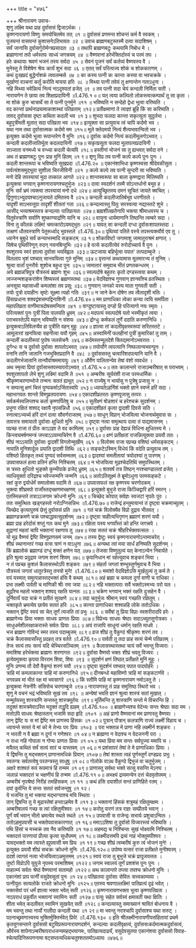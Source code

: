 +++
title = "४७६"

+++
श्रीनारायण उवाच-  
शृणु लक्ष्मि यथा प्राह दुर्वाससं द्विजाऽर्भकः ।  
कृष्णनारायणो विष्णुः समयोचितमेव तत् ॥१ ॥
दुर्वाससं प्रणमन्त शोचन्तं कर्म वै स्वकम् ।  
पूजयन्तं वासयन्तं कुशासनेऽतिभावतः ॥२ ॥
उवाच ब्राह्मणबटुस्तस्मै दत्वा सदाशिषम् ।  
सर्वं जानासि दुर्वासर्गुरोर्मन्त्रप्रसादतः ॥३ ॥
तथापि ब्राह्मणबटुः कथयामि निबोध मे ।  
ब्राह्मणानां तपो धर्मस्तपः साध्यं जगत्त्रयम् ॥४ ॥
वैष्णवानां हरेर्भक्तिर्दास्यं च परमं तपः ।  
हरेः कथायाः श्रवणं भजनं तस्य सर्वदा ॥५ ॥
सेवनं पूजनं सर्वं कर्तव्यं वैष्णवस्य वै ।  
मुनेस्तु ते विशेषेण श्रेयः कार्यं शुभं सदा ॥६ ॥
एतत् सर्वं परित्यज्य शोकं च शोककारणम् ।  
कथं दुःखप्रदं बुद्धेर्नाशकं त्ववलम्बसे ॥७ ॥
का कस्य पत्नी कः कान्तः कस्या वा भवचक्रके ।  
मूर्खाणां वञ्चनां कर्तुं करोति मायया हरिः ॥८ ॥
मिथ्या पत्नी तवेयं तु क्षणान्तेन गताऽधुना ।  
नहि मिथ्या भवेन्नित्यं नित्यं नाऽदृश्यतां व्रजेत् ॥९ ॥
तव पत्नी सदा चेयं कन्दली निर्मिता सती ।  
नारायणेन ते छाया तव शिक्षाप्रदायिनी ॥1.476.१ ०॥
यत् त्वया कल्पितो लोकस्त्वत्कम्पार्थं तु सा कृता ।  
मा शोकं कुरु चात्रार्थे सा ते पत्नी पुनर्मुने ॥११ ॥
भविष्यति न सन्देहो द्वेधा भूत्वा वरिष्यति ।  
वद कान्तां प्रार्थनाढ्यामाकाशस्थां पतिव्रताम् ॥१२॥
प्रतीक्षमाणां ते त्वाज्ञां ब्रूहि किं सा करिष्यति ।  
तावद् दुर्वाससा दृष्टा कथिता कदली भव ॥१ ३॥
शुभदा फलदा कान्ता सकृत्सूता सुदुर्लभा ।  
बहुपुत्रीमती मूलात् सदा पतिव्रता भव ॥१४॥
इत्युक्ता सा प्रत्युवाच त्वं चापि कर्दमो भव ।  
यथा नाम तथा दुर्वासात्मकः कर्दमो मम ॥१५॥
मूले क्लेदमयो नित्यं शैत्यभावान्वितो भव ।  
इत्युक्तः कर्दमो भूत्वा रूपान्तरेण वै मुनिः ॥१६॥
दुर्वासः कर्दमो नित्यं कदलीमूलगोऽभवत् ।  
कन्दली कदलीजातिर्भूता कदलदायिनी ॥१७॥
सकृत्प्रसूता फलदा मूलापत्यप्रदायिनी ।  
सञ्जाता वनमध्ये च वन्ध्या कदली चेत्यपि ॥१८॥
हस्तीनां भोजनं सा तु ह्यभवत् सर्वदा वने ।  
अथ तं ब्राह्मणबटुः पुनः प्राह मुनिं हितम् ॥१ ९॥
शृणु विप्र तव पत्नी कल्पे कल्पे पुनः पुनः ।  
कदली शान्तरूपा च भविष्यति सुखप्रदा ॥1.476.२० ॥
एकानंशाभिधा कृष्णस्वसा श्रीदेवकीसुता ।  
पार्वत्यंशसमुद्भूता सुशीला चिरजीविनी ॥२१ ॥
कल्पे कल्पे तव पत्नी सुन्दरी सा भविष्यति ।  
मनो देहि तपस्यायां मुदा तत्काल आगते ॥२२॥
शान्तस्वरूपा सा बाला कृष्णद्वारा मिलिष्यति ।  
इत्युक्त्वा भगवान् कृष्णनारायणश्चतुर्भुजः ॥२३॥
दत्वा स्वदर्शनं तस्मै सोऽन्तर्धानो बभूव ह ।  
मुनिः सर्वं भ्रमं त्यक्त्वा तपस्यायां मनो दधे ॥२४॥
अत्युच्छ्रितस्य दमनं सूचितं जायते क्वचित् ।  
द्विगुणाऽभ्युदयश्चाऽनुजायते दमितस्य वै ॥२५॥
कन्दली कदलीजातिर्बभूव धरणीतले ।  
यादृशी साऽभवत्तूग्रा तादृशीं शीततां गता ॥२६॥
कन्दल्यास्तु पितुः सरस्वत्या नद्यास्तटे शुभे ।  
आसीद् भव्याश्रमस्तत्र कन्दल्याः पातिव्रत्यतः ॥२७॥
ब्रह्मशीलव्रतेनापि भक्त्या श्रीमाधवस्य च ।  
पितुर्वस्त्राणि सर्वाणि शुष्काण्यार्द्राणि यानि च ॥२८॥
वायुना धार्यमाणानि तिष्ठन्ति त्वम्बरे सदा ।  
विना तु कीलकं लक्ष्मि! चमत्कारोऽयमद्भुतः ॥२९॥
यावत् सा कन्दली दग्धा दुर्वासःशापतस्तदा ।  
तत्क्षणं धौतवस्त्राणि पेतुरूर्ध्वाद् भुवस्तले ॥1.476.३०॥
पृथिव्यां पतिते वस्त्रे तपस्त्यक्त्वौर्व एव तु ।  
ध्यानेन बुबुधे सर्वं कन्याभस्मादि सङ्कटम् ॥३ १॥
शोकाविष्टो जगामाशु जामातुराश्रमं क्षणात् ।  
सिषेच पृथिवीरेणून् रुदन् नयनबिन्दुभिः ॥३२॥
हे वत्से कदलीत्येवं रुरोदोच्चार्य वै पुनः ।  
श्वशुरस्य स्वरं ज्ञात्वा दुर्वासा भयविह्वलः ॥३३॥
ऊटजाया बहिर्भूत्वा पपात' तत्पदाम्बुजे ।  
विललाप भृशं पश्चात् सान्त्वयित्वा गुरुं मुनिम् ॥३४॥
वृत्तान्तं कथयामास मूलमारभ्य तं मुनिम् ।  
श्रुत्वा वार्तां पुनरौर्वः शुशोच बहुधा पुनः ॥३५॥
जामातारं समुवाच भीतं प्रणतकन्धरम् ।  
अये ब्रह्मन्नत्रिपुत्र पौत्रस्त्वं ब्रह्मणः शुभः ॥३६॥
स्वल्पदोषे बहुतरः कृतो दण्डस्त्वया कथम् ।  
त्वज्जन्मशङ्करांशेन शिष्यस्त्वं ब्रह्मणस्तथा ॥३७॥
वेदविज्ञश्च गुणवान् ज्ञानवाँश्च व्रतस्थितः ।  
अनसूया महासाध्वी कमलांशा तव प्रसूः ॥३८॥
गुणवान् जनको यस्य माता गुणवती सती ।  
तयोः पुत्रो दयाहीनः सृष्टेः सूक्ष्मा त्यहो गतिः ॥३९॥
न जाने केन दोषेण तव त्वैतादृशी मतिः ।  
हिंसाप्रधाना शश्वद्वंशसम्पद्विनाशिनी ॥1.476.४०॥
मम प्राणाधिका त्वेका कन्या त्वयि समर्पिता ।  
महापतिव्रता वाणीमात्रदोषसमन्विता ॥४१ ॥
वाग्दुष्टायास्तु दण्डो हि परित्यागो नयः स्मृतः ।  
परित्यक्तां पुनः पुत्रीं पिता पालयति ध्रुवम् ॥४२॥
मदपत्यं स्वल्पदोषे यतो भस्मीकृतं त्वया ।  
पराभवस्तेऽपि महान् भविष्यति न संशयः ॥४३॥
द्रोग्धुः कर्मफलं तूर्णे ददाति करुणानिधिः ।  
इत्युक्त्वाऽतिविलप्यैव हा पुत्रीति वहन् मुहुः ॥४४॥
ज्ञात्वा तां कदलीवृक्षस्वरूपां सरितस्तटे ।  
आमूलात्तां खनयित्वा सहनीत्वा ययौ गृहम् ॥४५॥
अस्वामिनीं फलहीनां पुत्रीं कुमारिकां तु ताम् ।  
कन्दलीं कदलीरूपां पुपोष जलसेचनैः ॥४६॥
कर्दमस्तन्मूलदेशे क्लिद्यमानोऽभवत्ततः ।  
दुर्गन्धः स च दुर्वासो दुर्वासाः शापतोऽभवत् ॥४७॥
तयोर्योगे त्वपत्यानि निष्फलान्यभवन्पुनः ।  
वनानि तानि जातानि गजभुक्तिप्रदानि वै ॥४८ ॥
दुर्वाससस्तु चत्वारिंशदपत्यानि यानि वै ।  
कदलीगर्भजातानि तान्यौर्वाश्रममाययुः ॥४९॥
और्वेण पालितान्येव तेषां वंशो व्यवर्धत ।  
अथ स्मृत्वा प्रियां दुर्वासास्तपस्यापरोऽभवत् ॥1.476.५ ०॥
ततः कालान्तरे राजाऽम्बरीषात् स पराभवम् ।  
श्वशुरशापतो लेभे शृणु लक्ष्मि! वदामि ते ॥५१ ॥
अम्बरीषः सूर्यवंशी राजा परमधार्मिकः ।  
श्रीकृष्णचरणाम्भोजे तन्मनः सततं ह्यभूत् ॥५२॥
न राज्येषु न भार्यासु न पुत्रेषु प्रजासु न ।  
न सम्पत्सु क्षणं चित्तं पुण्यकर्माऽर्जितास्वपि ॥५३॥
ध्यायतेऽहर्निशं भक्तो ज्ञाने स्वप्ने हरिं सदा ।  
महाभागवतः शान्तो विष्णुव्रतपरायणः ॥५४॥
एकादशीव्रतरतः कृष्णपूजासु तत्परः ।  
सर्वकर्मस्वलिप्तश्च कर्ता कृष्णार्पितेषु च ॥५५॥
सुतीक्ष्णं षोडशारं च हरेश्चक्रं सुदर्शनम् ।  
प्रभुणा रक्षितं शश्वद् रक्षायै नृपसन्निधौ ॥५६॥
एकादशीव्रतं कृत्वा द्वादशी दिवसे सति ।  
स्नात्वाऽभ्यर्च्य हरिं दानं दत्वा सौवर्णराजतम् ॥५७॥
साधून् विप्रान् भोजयित्वा भोजनार्थमुवास सः ।  
तावत्तत्र समायातो दुर्वासाः क्षुधितो मुनिः ॥५८॥
दृष्ट्वा नत्वा समुत्थाय दत्वा तं पाद्यमासनम् ।  
पप्रच्छ राजा तं प्रीतः काऽऽज्ञा ते वद कामितम् ॥५९॥
दुर्वासाः प्राह देह्यन्नं विधिना क्षुधितस्य मे ।  
किन्त्वघमर्षणमन्त्रं जप्त्वाऽऽयाम्यचिरेण वै ॥1.476.६०॥
क्षणं प्रतीक्षतां राजन्नित्युक्त्वा प्रययौ ततः ।  
शीघ्रं नाऽऽयाति दुर्वासाः द्वादशीं विगतोन्मुखीम् ॥६१ ॥
विलोक्य राजा पप्रच्छ वशिष्ठं धर्मसङ्कटम् ।  
नायाति मुनिशार्दूलः प्रयाति द्वादशी तिथिः ॥६२॥
सङ्कटेऽस्मिन् विधेयं किं वदेति प्रत्युवाच तम् ।  
वशिष्ठो हितकृत् तथ्यं पुण्यदं सर्वसम्मतम् ॥६३॥
द्वादश्यां समतीतायां त्रयोदश्यां तु पारणम् ।  
उपवासफलं हत्वा व्रतिनं हन्ति निश्चितम् ॥६४॥
न भोजयित्वा मूढश्चेदतिथिं समुपस्थितम् ।  
स त्रस्तः क्षुधितो भुङ्क्ते कुम्भीपाके व्रजेद् ध्रुवम् ॥६५॥
शतवर्षं तत्र तिष्ठन् नरश्चाण्डालतां व्रजेत् ।  
व्याधियुक्तो दरिद्रश्च भवेज्जन्मनि जन्मनि ॥६६॥
अतोऽतिसूक्ष्मं ते ब्रूमोऽधुना परमसङ्कटे ।  
रक्षां कुरु द्वयोर्धर्मं समालोक्य वदामि ते ॥६७॥
उपवासफलं रक्ष कृष्णस्य चरणोदकम् ।  
भुक्त्वा शीघ्रमपो राजाँस्तद्भक्षणमभक्षणम् ॥६८॥
इत्युक्तो बुभुजे राजा किञ्चिद्वारि हरिं स्मरन् ।  
एतस्मिन्नन्तरे तत्राऽऽजगाम क्रोधनो मुनिः ॥६९॥
चिच्छेद कोपात् सर्वज्ञः स्वजटां नृपतेः पुरः ।  
ततः समुत्थितः खड्गहस्तो नरोऽग्निसन्निभः ॥1.476.७०॥
राजेन्द्रं हन्तुमायान्तं तं दृष्ट्वा चक्रमाच्युतम् ।  
चिच्छेद कृत्यापुरुषं छेत्तुं दुर्वाससं प्रति ॥७१ ॥
गतं चक्रं विलोक्यैव विप्रो दुद्राव भीतवत् ।  
ब्रह्माण्डक्रमणे चक्रं पश्चाद्धावत्सुदर्शनम् ॥७२॥
दृष्ट्वा त्राहीत्यभिगृणन् ब्रह्माणं शरणं ययौ ।  
ब्रह्मा प्राह हरेर्दासं शप्तुं गतः कथं मुने ॥७३॥
रक्षिता यस्य भगवाँस्तं को हन्ति जगत्त्रये ।  
क्षुद्राणां महतां चापि भक्तानां रक्षणाय तु ॥७४॥
ररक्ष सततं चक्रं श्रीहरिर्भक्तवत्सलः ।  
यो मूढ वैष्णवं द्वेष्टि विष्णुप्राणसमं जनम् ॥७५॥
तस्य द्वेष्टुः स्वयं कृष्णनारायणोऽन्तमाचरेत् ।  
शीघ्रं स्थानान्तरं गच्छ वत्स त्राणं न वाऽधुना ॥७६॥
अन्यथा त्वां मया सार्धं हनिष्यति सुदर्शनम् ।  
किं ब्रह्मलोकं ब्रह्माण्डं दग्धुं शक्तं क्षणेन यत् ॥७७॥
तेजसा विष्णुतुल्यं यत् केनाऽन्येन निवार्यते ।  
इति श्रुत्वा प्रदुद्राव जगाम शरणं शिवम् ॥७८॥
कृपानिधान मां रक्षेत्युवाच शङ्करं भिया ।  
न तं पप्रच्छ कुशलं कैलासस्थोऽपि शङ्करः ॥७९॥
संहर्ता जगतां शम्भुस्तूर्णमुवाच वै भिया ।  
पौत्रस्त्वं जगतां धातुरत्रेस्तु तनयो मुने! ॥1.476.८०॥
ममांशो वेदविज्ञोऽसि मूर्खतुल्यं तु कर्म ते ।  
वयं यस्मात् समुत्पन्नास्तद्भक्तं हंसि वै कथम् ॥८१॥
अहं ब्रह्मा च कमला दुर्गा वाणी च राधिका ।  
प्रभा लक्ष्मीः पार्वती च माणिकी श्रीः रमा जया ॥८२॥
नहि भक्तात्पराः सर्वे भक्तोऽस्मभ्यः परो यतः ।  
क्षुद्राँश्च महतो भक्तान् शश्वद् रक्षति यत्नतः ॥८३॥
चक्रेण भगवान् भक्तं रक्षति दुःसहेन वै ।  
दुर्निवार्यं यदा चक्रं न प्रतीतं सुरक्षणे ॥८४॥
तदा चतुर्भुजः श्रीमान् स्वयं गच्छति रक्षितुम् ।  
भक्तकृते भ्रमत्येव छायेव सततं हरिः ॥८५॥
कान्ता प्राणाधिका शश्वन्नहि लोके ततोऽधिकः ।  
भक्तान् द्वेष्टि स्वयं सा चेत् तूर्णं त्यजति तां प्रभुः ॥८६ ॥
सर्वेषां तु प्रिया विप्राः स्वशरीरादपि हरेः ।  
ब्राह्मणेभ्यः प्रिया भक्ताः साधवः प्राणतः प्रियाः ॥८७॥
विप्रेभ्यः साधवः श्रेष्ठाः सदाऽच्युतसुगोत्रकाः ।  
साधुधर्मशीलरक्षाकरास्ते सर्वतः प्रियाः ॥८८॥
अयं राजापि साधूनां धर्मान् रक्षति माधवे ।  
भज ब्राह्मण गोविन्दं स्मर तस्य पदाम्बुजम् ॥८९॥
व्रज शीघ्रं तु वैकुण्ठं श्रीकृष्णः शरणं तव ।  
चक्रं कैलासवासाँस्तु प्रदहत् तत्र वर्तते ॥1.476.९०॥
पार्वती तु तदा प्राह सत्यं चेन्मे पतिव्रतम् ।  
तेजः सत्यं तपः सत्यं यदि चेच्चिरसञ्चितम् ॥९१ ॥
कैलासस्थास्तथा चायं सर्वे भवन्तु विज्वराः ।  
ममाशिषा हरेर्भक्त्या ब्राह्मणः शरणागतः ॥९२॥
दुर्वासा वैष्णवो भक्तः शीघ्रं भवतु विज्वरः ।  
इत्येवमुक्त्वा कृपया विरराम शिवा, शिवः ॥९३ ॥
सुदर्शनं क्षणं तिष्ठत् प्रतीक्षते मुनिं मुहुः ।  
मुनिः प्रणम्य तौ देवौ वैकुण्ठं शरणं ययौ ॥९४॥
दृष्ट्वा सुदर्शनं पश्चात् पपात पादयोर्हरेः ।  
त्राहि मां कमलाकान्त त्राहि मां करुणानिधे ॥९५॥
दीनबन्धो महाविष्णो त्राहि मां सङ्कटार्णवे ।  
भगवन्नव मां भीतं रक्ष मां भवसागरे ॥९६॥
किं स्तौमि पाहि मां कृष्णनारायण नमोऽस्तु ते ।  
इत्युक्त्वा नेत्रनीरैः संसिसेच चरणाम्बुजे ॥९७॥
नारायणस्तु तं प्राह समुत्तिष्ठ स्थिरो भव ।  
शृणु मे वचनं भद्रं भविष्यति सुखं तव ॥९८ ॥
अन्येषां भवति ज्ञानं श्रुत्वा शास्त्रं सतां मुखात् ।  
मन्मूर्तयस्तु शास्त्राणि सन्तस्तु शास्त्रमूर्तयः ॥९९॥
मूर्तिमन्ति तु शास्त्राणि सन्तो मे विचरन्ति हि ।  
तदुक्तं शास्त्रमेवाऽस्ति मदुक्तं तद्धृदि ह्यहम् ॥1.476.१०० ॥
ब्राह्मणेभ्यश्च वेदेभ्यः सन्तः श्रेष्ठाः सदा मम ।  
मत्तोऽपि साधवः श्रेष्ठास्तान् भजामि सदा हृदि ॥१०१ ॥
अहं प्राणो वैष्णवानां मम प्राणास्तु वैष्णवाः ।  
तान् द्वेष्टि यः स मां द्वेष्टि मम प्राणस्य हिंसकः ॥१ ०२॥
पुत्रान् पौत्रान् कलत्राणि राज्यं लक्ष्मीं विहाय च ।  
ध्यायन्ते सततं ये मां को मे तेभ्यः परः प्रियः ॥१०३ ॥
परा भक्तान्न मे प्राणा नहि लक्ष्मीर्न शङ्करः ।  
न भारती न वै ब्रह्मा न दुर्गा न गणेश्वरः ॥१ ०४॥
न ब्राह्मणा न वेदाश्च न वेदजननी परा ।  
न राधा नहि गोपाला न गोप्यः प्राणतः प्रियाः ॥१ ०५॥
यथा प्रिया मम सन्तः सर्वपूज्या ममापि च ।  
मयैतत् कथितं सर्वं सत्यं सारं च वास्तवम् ॥१ ०६॥
न प्रशंसापरं तेषां ते मे प्राणाधिकाः प्रियाः ।  
ये द्विषन्ति तु मद्भक्तान् प्राणानामधिकं प्रियान् ॥१०७॥
तेषां शास्ता त्वहं पूर्णस्तूर्णं दण्डप्रदः प्रभुः ।  
स्वतन्त्रः सर्वतत्त्वेषु परतन्त्रस्तु साधुषु ॥१ ०८॥
गोलोके वाऽथ वैकुण्ठे द्विभुजं वा चतुर्भुजम् ।  
अक्षरे शाश्वतं रूपं रूपमात्रं हि तन्मम ॥१ ०९॥
प्राणास्तु सर्वथा भक्ते सत्सु वसन्ति मेऽनघ ।  
जलान्नं भक्तदत्तं च भक्षणीयं हि तन्मम ॥1.476.११ ०॥
अभक्ष्यं द्रव्यमन्येन दत्तं चेदमृतोपमम् ।  
अम्बरीषं नृपश्रेष्ठं निरीहं तमहिंसकम् ॥१ ११ ॥
कथं हंसि दयाशीलं सन्तं प्राणिहिते रतम् ।  
दयां कुर्वन्ति ये सन्तः सततं सर्वजन्तुषु ॥१ १२।  
ये भजन्ति तु मां भक्त्या मद्भाग्याश्च मयि स्थिताः ।  
तान् द्विषन्ति तु ये मूढास्तेषां हन्ताऽहमेव वै ॥११ ३॥
भक्तानां हिंसकं शत्रुमहं रक्षितुमक्षमः ।  
अम्बरीषालयं गच्छ स त्वां रक्षितुमीश्वरः ॥१ १४॥
करोतु पारणं तत्र राज्ञः सम्प्रीतये भवान् ।  
पूर्णं वर्षं भवान् भीतो भ्रमत्येव स्थले स्थले ॥१ १५॥
उपवासी स राजेन्द्रः सभार्यः प्रशुचाऽन्वितः ।  
ततोऽहमुपवासी च भक्तोपवासकारणात् ॥१ १६॥
ममाऽऽशिषा तु दुर्वासो विज्वरस्त्वं भविष्यसि ।  
पथि हिंसां च मच्चक्रं तव नैव करिष्यति ॥१ १७॥
अहमद्य च निश्चिन्तः सुखं भोक्ष्यामि निश्चितम् ।  
भक्तदत्तं पारणायां प्रीत्या कृत्वा सुधौपमम् ॥१ १८॥
लक्ष्मीदत्तमपि द्रव्यं नाहं भोक्तुमपीश्वरः ।  
यावद्भक्तो मम त्वास्ते ह्युपवासी मम प्रियः ॥१ १९॥
गच्छ शीघ्रं त्वम्बरीषं कुरु त्वं भोजनं मुने! ।  
इत्युक्तः प्रययौ शीघ्रं सचक्रः क्रोधनो मुनिः ॥1.476.१२०॥
उपोष्य वत्सरं राजा प्रतीक्षते मुनीश्वरम् ।  
ददर्श त्वागतं नत्वा भोजयित्वाऽन्नमुत्तमम् ॥१२१॥
स्वयं राजा तु बुभुजे चक्रं प्रापूजयत्ततः ।  
तुष्टो विप्रोऽपि युयुजे नृपस्य परमाशिषम् ॥१२२॥
जगाम स्वालयं तूर्णं प्रशशंस पुनः पुनः ।  
माहात्म्यं सर्वतः श्रेष्ठं वैष्णवानां सतामहो ॥१२२॥
अथ कालान्तरे तप्त्वा तपश्च क्रोधनो मुनिः ।  
एकानंशां प्राप पत्नीं वसुदेवसुतां पुनः ॥१ २४॥
पतिव्रतया दुर्वासाः सेवितः सत्त्वकाम्यया ।  
पत्नीयुतः सत्यलोके राजते क्रोधनो मुनिः ॥१२५॥
एतस्य श्रवणाल्लक्ष्मि! पातिव्रत्यं दृढं भवेत् ।  
भक्तसेवां परं धर्मं ज्ञात्वा भक्ता भवेत् सती ॥१२६॥
कृष्णनारायणभक्ता भूत्वा कृष्णपतिव्रता ।  
नाऽपराधं प्रकुर्वीत भक्तानां स्वामिनः सती ॥१२७॥
पत्युः सहेत सर्वस्वं क्षमावती यथा क्षितिः ।  
शीता भवेत् कदलीवत् स्वामिनं सुखयेत् सती ॥१२८॥
कन्दल्यास्तु समाख्यानं श्रावितं बोधनाय वै ।  
मम भवन्तु तथा नार्यो गालीदा कन्दली यथा ॥१ २९॥
मा भवन्तु नराश्चापि दुर्वासाश्च यथा सरुट् ।  
पठनाच्छ्रवणात्त्वस्य भुक्तिर्मुक्तिर्भवेत् प्रिये! ॥1.476.१३० ॥
इति श्रीलक्ष्मीनारायणीयसंहितायां प्रथमे कृतयुगसन्ताने दुर्वाससो बटुविप्ररूपनारायणदर्शनं, कन्दल्याः कदलीवृक्षत्वं, दुर्वाससःकर्दमात्मकदुर्वासत्वं, और्वस्य शापेनाऽम्बरीषापराधजन्यमहद्भयागमः, पातिव्रत्यदार्ढ्यं, वसुदेवसुतया एकानंशया दुर्वाससो विवाह-  
श्चेत्यादिनिरूपणनामा षट्सप्तत्यधिकचतुश्शततमोऽध्यायः ॥४७६॥
    

